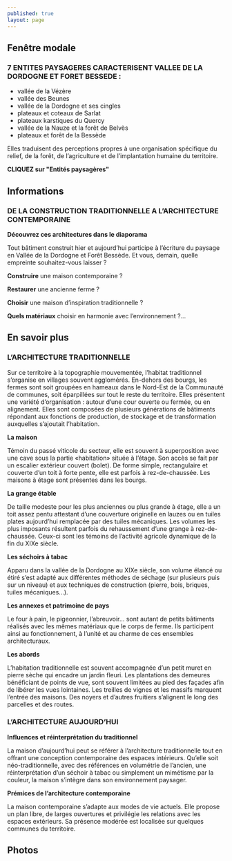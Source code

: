 ```yaml
---
published: true
layout: page
---
```


## Fenêtre modale

### 7 ENTITES PAYSAGERES CARACTERISENT VALLEE DE LA DORDOGNE ET FORET BESSEDE :

- vallée de la Vézère
- vallée des Beunes
- vallée de la Dordogne et ses cingles
- plateaux et coteaux de Sarlat
- plateaux karstiques du Quercy
- vallée de la Nauze et la forêt de Belvès
- plateaux et forêt de la Bessède

Elles traduisent des perceptions propres à une organisation spécifique du relief, de la forêt, de l’agriculture et de l’implantation humaine du territoire.

**CLIQUEZ sur "Entités paysagères"**

## Informations

### DE LA CONSTRUCTION TRADITIONNELLE A L’ARCHITECTURE CONTEMPORAINE

**Découvrez ces architectures dans le diaporama**

Tout bâtiment construit hier et aujourd’hui participe à l’écriture du paysage en Vallée de la Dordogne et Forêt Bessède. Et vous, demain, quelle empreinte souhaitez-vous laisser ?

**Construire** une maison contemporaine ?

**Restaurer** une ancienne ferme ?

**Choisir** une maison d’inspiration traditionnelle ?

**Quels matériaux** choisir en harmonie avec l’environnement ?...

## En savoir plus

### L’ARCHITECTURE TRADITIONNELLE

Sur ce territoire à la topographie mouvementée, l’habitat traditionnel s’organise en villages souvent agglomérés. En-dehors des bourgs, les fermes sont soit groupées en hameaux dans le Nord-Est de la Communauté de communes, soit éparpillées sur tout le reste du territoire. Elles présentent une variété d’organisation : autour d’une cour ouverte ou fermée, ou en alignement. Elles sont composées de plusieurs générations de bâtiments répondant aux fonctions de production, de stockage et de transformation auxquelles s’ajoutait l’habitation. 

**La maison**

Témoin du passé viticole du secteur, elle est souvent à superposition avec une cave sous la partie «habitation» située à l’étage. Son accès se fait par un escalier extérieur couvert (bolet). De forme simple, rectangulaire et couverte d’un toit à forte pente, elle est parfois à rez-de-chaussée. Les maisons à étage sont présentes dans les bourgs.

**La grange étable**

De taille modeste pour les plus anciennes ou plus grande à étage, elle a un toit assez pentu attestant d’une couverture originelle en lauzes ou en tuiles plates aujourd’hui remplacée par des tuiles mécaniques. Les volumes les plus imposants résultent parfois du rehaussement d’une grange à rez-de-chaussée. Ceux-ci sont les témoins de l’activité agricole dynamique de la fin du XIXe siècle.

**Les séchoirs à tabac**

Apparu dans la vallée de la Dordogne au XIXe siècle, son volume élancé ou étiré s’est adapté aux différentes méthodes de séchage (sur plusieurs puis sur un niveau) et aux techniques de construction (pierre, bois, briques, tuiles mécaniques...).

**Les annexes et patrimoine de pays**

Le four à pain, le pigeonnier, l’abreuvoir... sont autant de petits bâtiments réalisés avec les mêmes matériaux que le corps de ferme. Ils participent ainsi au fonctionnement, à l’unité et au charme de ces ensembles architecturaux.

**Les abords**

L’habitation traditionnelle est souvent accompagnée d’un petit muret en pierre sèche qui encadre un jardin fleuri. Les plantations des demeures bénéficiant de points de vue, sont souvent limitées au pied des façades afin de libérer les vues lointaines. Les treilles de vignes et les massifs marquent l’entrée des maisons. Des noyers et d’autres fruitiers s’alignent le long des parcelles et des routes.


### L’ARCHITECTURE AUJOURD’HUI

**Influences et réinterprétation du traditionnel**

La maison d’aujourd’hui peut se référer à l’architecture traditionnelle tout en offrant une conception contemporaine des espaces intérieurs. Qu’elle soit néo-traditionnelle, avec des références en volumétrie de l’ancien, une réinterprétation d’un séchoir à tabac ou simplement un mimétisme par la couleur, la maison s’intègre dans son environnement paysager.

**Prémices de l’architecture contemporaine**

La maison contemporaine s’adapte aux modes de vie actuels. Elle propose un plan libre, de larges ouvertures et privilégie les relations avec les espaces extérieurs. Sa présence modérée est localisée sur quelques communes du territoire.



## Photos
